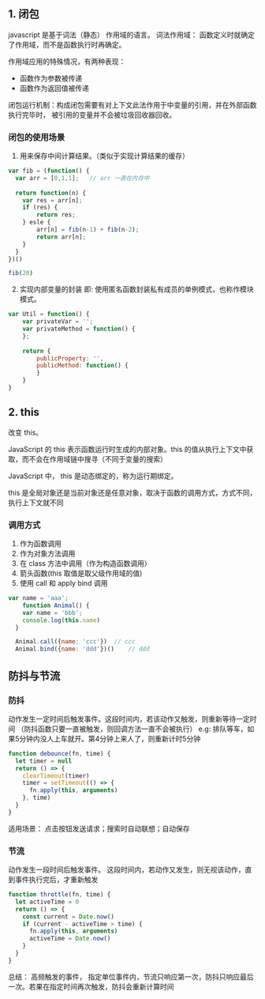 
## 1. 闭包
javascript 是基于词法（静态） 作用域的语言。
词法作用域： 函数定义时就确定了作用域，而不是函数执行时再确定。

作用域应用的特殊情况，有两种表现：
- 函数作为参数被传递
- 函数作为返回值被传递

闭包运行机制：构成闭包需要有对上下文此法作用于中变量的引用，并在外部函数执行完毕时， 被引用的变量并不会被垃圾回收器回收。

### 闭包的使用场景
1. 用来保存中间计算结果。（类似于实现计算结果的缓存）
```js
var fib = (function() {
  var arr = [0,1,1];   // arr 一直在内存中
   
  return function(n) {
    var res = arr[n];
    if (res) {
        return res;
    } esle {
        arr[n] = fib(n-1) + fib(n-2);
        return arr[n];
    }
  }
})()

fib(20)
```

2. 实现内部变量的封装
即: 使用匿名函数封装私有成员的单例模式，也称作模块模式。
```js
var Util = function() {
    var privateVar = '';
    var privateMethod = function() {
    };
    
    return {
        publicProperty: '',
        publicMethod: function() {
        }
    }
}
```

## 2. this
改变 this。

JavaScript 的 this 表示函数运行时生成的内部对象。this 的值从执行上下文中获取，而不会在作用域链中搜寻（不同于变量的搜索）

JavaScript 中， this 是动态绑定的，称为运行期绑定。

this 是全局对象还是当前对象还是任意对象，取决于函数的调用方式，方式不同，执行上下文就不同

### 调用方式
1. 作为函数调用
2. 作为对象方法调用
3. 在 class 方法中调用（作为构造函数调用）
4. 箭头函数(this 取值是取父级作用域的值)
5. 使用 call 和 apply bind 调用

```js
var name = 'aaa';
	function Animal() {
    var name = 'bbb';
    console.log(this.name)
  }

  Animal.call({name: 'ccc'})  // ccc
  Animal.bind({name: 'ddd'})()    // ddd
```

## 防抖与节流

### 防抖

动作发生一定时间后触发事件。这段时间内，若该动作又触发，则重新等待一定时间
（防抖函数只要一直被触发，则回调方法一直不会被执行）
e.g: 排队等车，如果5分钟内没人上车就开。第4分钟上来人了，则重新计时5分钟

```js
function debounce(fn, time) {
  let timer = null
  return () => {
    clearTimeout(timer)
    timer = setTimeout(() => {
      fn.apply(this, arguments)
    }, time)
  }
}
```

适用场景： 点击按钮发送请求；搜索时自动联想；自动保存

### 节流
动作发生一段时间后触发事件。 这段时间内，若动作又发生，则无视该动作，直到事件执行完后，才重新触发

```js
function throttle(fn, time) {
  let activeTime = 0
  return () => {
    const current = Date.now()
    if (current - activeTime > time) {
      fn.apply(this, arguments)
      activeTime = Date.now()
    }
  }
}
```

总结：
高频触发的事件， 指定单位事件内，节流只响应第一次，防抖只响应最后一次。若果在指定时间再次触发，防抖会重新计算时间
